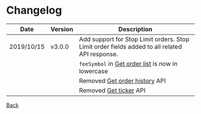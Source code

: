 # Changelog

| Date       | Version | Description                                                                                                                                                                                                                                                 |
| ---------- | ------- | ----------------------------------------------------------------------------------------------------------------------------------------------------------------------------------------------------------------------------------------------------------- |
| 2019/10/15 | v3.0.0  | Add support for Stop Limit orders. Stop Limit order fields added to all related API response.                                                                  |
|            |         | `feeSymbol` in [Get order list]() is now in lowercase
|            |         | Removed [Get order history]() API                                  |
|            |         | Removed [Get ticker]() API                                  |  


[Back](rest.md)